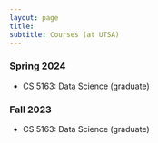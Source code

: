 ```yaml
---
layout: page
title:
subtitle: Courses (at UTSA)
---
```

### Spring 2024
<ul>
<li> CS 5163: Data Science (graduate) </li>
</ul>

### Fall 2023
<ul>
<li> CS 5163: Data Science (graduate) </li>
</ul>
